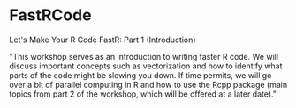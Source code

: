 # FastRCode
Let's Make Your R Code FastR: Part 1 (Introduction)

"This workshop serves as an introduction to writing faster R code. We will discuss important concepts such as vectorization and how to identify what parts of the code might be slowing you down. If time permits, we will go over a bit of parallel computing in R and how to use the Rcpp package (main topics from part 2 of the workshop, which will be offered at a later date)."
